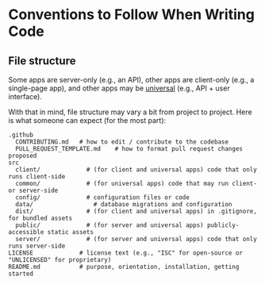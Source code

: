 # Conventions to Follow When Writing Code

## File structure

Some apps are server-only (e.g., an API), other apps are client-only (e.g., a single-page app), and other apps may be [universal][universal-javascript] (e.g., API + user interface).

With that in mind, file structure may vary a bit from project to project. Here is what someone can expect (for the most part):


    .github
      CONTRIBUTING.md   # how to edit / contribute to the codebase
      PULL_REQUEST_TEMPLATE.md    # how to format pull request changes proposed
    src
      client/             # (for client and universal apps) code that only runs client-side
      common/             # (for universal apps) code that may run client- or server-side
      config/             # configuration files or code
      data/                 # database migrations and configuration
      dist/               # (for client and universal apps) in .gitignore, for bundled assets
      public/             # (for server and universal apps) publicly-accessible static assets
      server/             # (for server and universal apps) code that only runs server-side
    LICENSE             # license text (e.g., "ISC" for open-source or "UNLICENSED" for proprietary)
    README.md           # purpose, orientation, installation, getting started



<!-- references -->

[universal-javascript]:https://medium.com/@ghengeveld/isomorphism-vs-universal-javascript-4b47fb481beb
